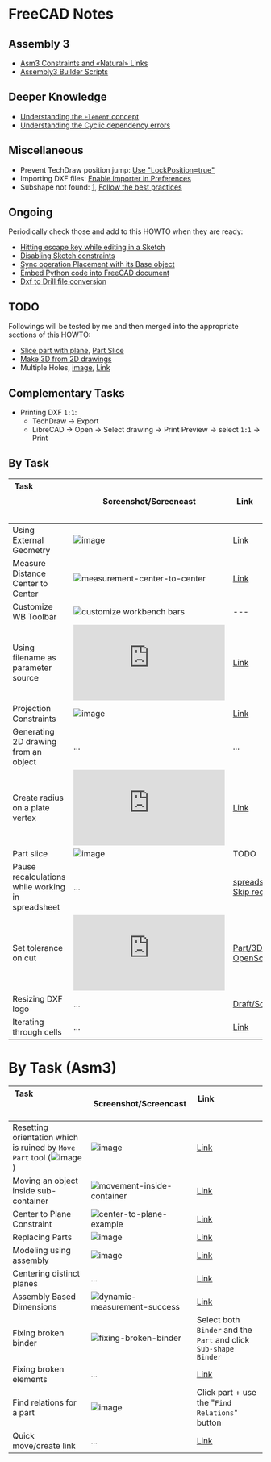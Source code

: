 # FreeCAD Notes 

## Assembly 3

* [Asm3 Constraints and «Natural» Links](https://www.dropbox.com/s/k40drc9rlkflrjs/Asm3_contr_et_liaisons_courantes_En.pdf?dl=0)
* [Assembly3 Builder Scripts](https://github.com/ceremcem/build-freecad-asm3)

## Deeper Knowledge 

* [Understanding the `Element` concept](https://github.com/realthunder/FreeCAD_assembly3/issues/61)
* [Understanding the Cyclic dependency errors](https://github.com/realthunder/FreeCAD_assembly3/issues/74)


## Miscellaneous 

* Prevent TechDraw position jump: [Use "LockPosition=true"](https://forum.freecadweb.org/viewtopic.php?style=10&t=29853)
* Importing DXF files: [Enable importer in Preferences](https://github.com/realthunder/FreeCAD_assembly3/issues/85#issuecomment-420690833)
* Subshape not found: [1](https://forum.freecadweb.org/viewtopic.php?t=23746), [Follow the best practices](https://forum.freecadweb.org/viewtopic.php?f=3&t=15432&start=40#p143978)

## Ongoing

Periodically check those and add to this HOWTO when they are ready:

* [Hitting escape key while editing in a Sketch](https://forum.freecadweb.org/viewtopic.php?f=10&t=30759)
* [Disabling Sketch constraints](https://forum.freecadweb.org/viewtopic.php?p=256171#p256171)
* [Sync operation Placement with its Base object](https://forum.freecadweb.org/viewtopic.php?f=8&t=30859) 
* [Embed Python code into FreeCAD document](https://forum.freecadweb.org/viewtopic.php?f=3&t=30731)
* [Dxf to Drill file conversion](https://forum.freecadweb.org/viewtopic.php?f=3&t=31176)

## TODO 

Followings will be tested by me and then merged into the appropriate sections of this HOWTO:

* [Slice part with plane](https://open-shelf.appspot.com/FreeCAD/en-US/34.html), [Part Slice](https://www.freecadweb.org/wiki/Part_Slice)
* [Make 3D from 2D drawings](https://forum.freecadweb.org/viewtopic.php?t=8121)
* Multiple Holes, [image](https://user-images.githubusercontent.com/6639874/44943027-5589ee00-adc7-11e8-95d8-29288d94fb86.png), [Link](https://forum.freecadweb.org/viewtopic.php?f=3&t=30625) 

## Complementary Tasks 

* Printing DXF `1:1`: 
  * TechDraw -> Export
  * LibreCAD -> Open -> Select drawing -> Print Preview -> select `1:1` -> Print

## By Task 

| Task &nbsp; &nbsp; &nbsp; &nbsp; &nbsp; &nbsp; &nbsp; &nbsp; &nbsp; &nbsp; &nbsp; &nbsp; &nbsp; &nbsp; &nbsp;&nbsp; &nbsp; &nbsp; &nbsp; &nbsp; &nbsp;&nbsp; &nbsp; &nbsp; &nbsp; &nbsp; &nbsp; &nbsp; &nbsp; &nbsp; &nbsp; &nbsp; &nbsp; &nbsp; &nbsp; &nbsp;&nbsp; &nbsp; &nbsp; &nbsp; &nbsp; &nbsp;| Screenshot/Screencast | Link &nbsp; &nbsp; &nbsp; &nbsp; &nbsp; &nbsp; &nbsp; &nbsp; &nbsp; &nbsp; &nbsp; &nbsp; &nbsp; &nbsp; &nbsp;&nbsp; &nbsp; &nbsp; &nbsp; &nbsp; &nbsp;| 
| ---- | --------------------- | ---- |
| Using External Geometry | ![image](https://user-images.githubusercontent.com/6639874/45157889-08ed4b00-b1eb-11e8-9f4a-95cf49c88730.png) | [Link](https://www.freecadweb.org/wiki/Sketcher_External)
| Measure Distance Center to Center | ![measurement-center-to-center](https://user-images.githubusercontent.com/6639874/44947330-467d5d00-ae14-11e8-8255-0a95f35e25cb.gif) | [Link](https://forum.freecadweb.org/viewtopic.php?p=253824#p253821) |
| Customize WB Toolbar | ![customize workbench bars](https://user-images.githubusercontent.com/6639874/45043088-ee916100-b074-11e8-9fed-7737c07aaea0.gif) | ---
| Using filename as parameter source | ![image](https://forum.freecadweb.org/download/file.php?id=66816) | [Link](https://forum.freecadweb.org/viewtopic.php?f=3&t=30720&p=254625#p254653) |
| Projection Constraints | ![image](https://user-images.githubusercontent.com/6639874/45158649-4a7ef580-b1ed-11e8-903f-17ed828b88fd.gif) | [Link](https://github.com/realthunder/FreeCAD_assembly3/issues/63#issuecomment-419207737)
| Generating 2D drawing from an object | ... | ...
| Create radius on a plate vertex | ![image](https://forum.freecadweb.org/download/file.php?id=67148) | [Link](https://forum.freecadweb.org/viewtopic.php?f=3&t=30851)
| Part slice | ![image](https://www.freecadweb.org/wiki/images/thumb/a/a9/Part_Slice_Demo.png/600px-Part_Slice_Demo.png) | TODO
| Pause recalculations while working in spreadsheet | ... | [spreadsheet -> right click -> Skip recomputes](https://forum.freecadweb.org/viewtopic.php?f=3&t=31005)
| Set tolerance on cut | ![image](https://forum.freecadweb.org/download/file.php?id=67322) | [Part/3D Offset*](https://forum.freecadweb.org/viewtopic.php?f=3&t=30922&p=257265#p256250) or [OpenScad/IncreaseTolerance](https://forum.freecadweb.org/viewtopic.php?p=257177#p257133)
| Resizing DXF logo | ... | [Draft/Scale](https://forum.freecadweb.org/viewtopic.php?p=257164#p257164)
| Iterating through cells | ... | [Link](https://forum.freecadweb.org/viewtopic.php?f=22&t=31053)

# By Task (Asm3)
| Task &nbsp; &nbsp; &nbsp; &nbsp; &nbsp; &nbsp; &nbsp; &nbsp; &nbsp; &nbsp; &nbsp; &nbsp; &nbsp; &nbsp; &nbsp;&nbsp; &nbsp; &nbsp; &nbsp; &nbsp; &nbsp;&nbsp; &nbsp; &nbsp; &nbsp; &nbsp; &nbsp; &nbsp; &nbsp; &nbsp; &nbsp; &nbsp; &nbsp; &nbsp; &nbsp; &nbsp;&nbsp; &nbsp; &nbsp; &nbsp; &nbsp; &nbsp;| Screenshot/Screencast | Link &nbsp; &nbsp; &nbsp; &nbsp; &nbsp; &nbsp; &nbsp; &nbsp; &nbsp; &nbsp; &nbsp; &nbsp; &nbsp; &nbsp; &nbsp;&nbsp; &nbsp; &nbsp; &nbsp; &nbsp; &nbsp;| 
| ---- | --------------------- | ---- | 
| Resetting orientation which is ruined by `Move Part` tool (![image](https://user-images.githubusercontent.com/6639874/44947919-2736fd80-ae1d-11e8-9f9e-16c64a89788a.png)) | ![image](https://user-images.githubusercontent.com/6639874/44947955-af1d0780-ae1d-11e8-934e-d1ec0a26e711.png) | [Link](https://github.com/realthunder/FreeCAD_assembly3/issues/21#issuecomment-411357888) |
| Moving an object inside sub-container | ![movement-inside-container](https://user-images.githubusercontent.com/6639874/44950966-b9f88c00-ae5f-11e8-8a64-10172af06c23.gif) | [Link](https://github.com/realthunder/FreeCAD_assembly3/issues/28#issuecomment-412379339)
| Center to Plane Constraint | ![center-to-plane-example](https://user-images.githubusercontent.com/6639874/45145556-93bd4e00-b1c9-11e8-8094-44c3a11767ee.gif) | [Link](https://github.com/realthunder/FreeCAD_assembly3/issues/51#issuecomment-419013856)
| Replacing Parts | ![image](https://github.com/realthunder/FreeCAD_assembly3/wiki/images/replace-part.gif) | [Link](https://github.com/realthunder/FreeCAD_assembly3/issues/61)
| Modeling using assembly | ![image](https://user-images.githubusercontent.com/6639874/45268003-2df9ec00-b47f-11e8-894e-92f6214c3713.gif) | [Link](https://github.com/ceremcem/fc-asm3-cut-window) 
| Centering distinct planes | ... | [Link](https://github.com/realthunder/FreeCAD_assembly3/issues/53#issuecomment-419249913)
| Assembly Based Dimensions | ![dynamic-measurement-success](https://user-images.githubusercontent.com/6639874/45010978-d7248a80-b018-11e8-8f1d-60874426036b.gif) | [Link](https://forum.freecadweb.org/viewtopic.php?f=3&t=30676)
| Fixing broken binder | ![fixing-broken-binder](https://user-images.githubusercontent.com/6639874/45266593-ff234c00-b465-11e8-992d-6bd9150d7c5c.gif) | Select both `Binder` and the `Part` and click `Sub-shape Binder`
| Fixing broken elements | ... | [Link](https://github.com/realthunder/FreeCAD_assembly3/issues/140)
| Find relations for a part | ![image](https://user-images.githubusercontent.com/6639874/45596665-1f07c200-b9c8-11e8-8f1c-a8dccff0bcc1.png) | Click part + use the "`Find Relations`" button
| Quick move/create link | ... | [Link](https://github.com/realthunder/FreeCAD_assembly3/issues/103)
